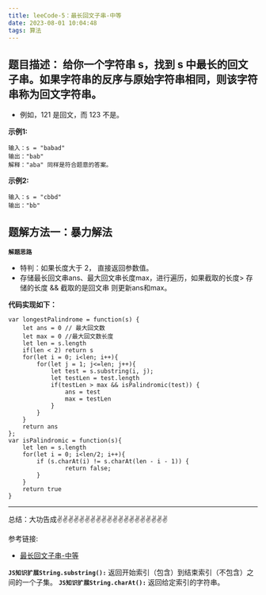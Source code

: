 ```yaml
---
title: leeCode-5：最长回文子串-中等
date: 2023-08-01 10:04:48
tags: 算法
---
```



<meta name="referrer" content="no-referrer"/>


## 题目描述：  给你一个字符串 s，找到 s 中最长的回文子串。如果字符串的反序与原始字符串相同，则该字符串称为回文字符串。

* 例如，121 是回文，而 123 不是。

**示例1:**


```
输入：s = "babad"
输出："bab"
解释："aba" 同样是符合题意的答案。
```

**示例2:**

```
输入：s = "cbbd"
输出："bb"
```


## 题解方法一：暴力解法

**`解题思路`**
* 特判：如果长度大于 2， 直接返回参数值。
* 存储最长回文串ans、最大回文串长度max，进行遍历，如果截取的长度> 存储的长度 && 截取的是回文串 则更新ans和max。


**代码实现如下：**
```
var longestPalindrome = function(s) {
    let ans = 0 // 最大回文数
    let max = 0 //最大回文数长度
    let len = s.length
    if(len < 2) return s
    for(let i = 0; i<len; i++){
        for(let j = 1; j<=len; j++){
            let test = s.substring(i, j);
            let testLen = test.length
            if(testLen > max && isPalindromic(test)) {
                ans = test
                max = testLen
            }
        }
    }
    return ans
};
var isPalindromic = function(s){
    let len = s.length
    for(let i = 0; i<len/2; i++){
        if (s.charAt(i) != s.charAt(len - i - 1)) {
				return false;
		}
    }
    return true
}

```

 ---
总结：大功告成✌️✌️✌️✌️✌️✌️✌️✌️✌️✌️✌️✌️✌️✌️✌️✌️✌️✌️✌️✌️


参考链接:

* [最长回文子串-中等](https://leetcode.cn/problems/longest-palindromic-substring/description/)

**`JS知识扩展String.substring():`** 返回开始索引（包含）到结束索引（不包含）之间的一个子集。
**`JS知识扩展String.charAt():`** 返回给定索引的字符串。
